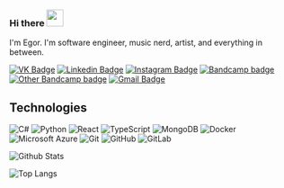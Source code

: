 ### Hi there <img src="https://raw.githubusercontent.com/MartinHeinz/MartinHeinz/master/wave.gif" width="30px">


I'm Egor.
I'm software engineer, music nerd, artist, and everything in between.

[![VK Badge](https://img.shields.io/badge/-Egor_Dunaev-blue?style=flat-square&logo=VK&logoColor=white&link=https://vk.com/thewwer)](https://vk.com/thewwer)
[![Linkedin Badge](https://img.shields.io/badge/-Egor_Dunaev-blue?style=flat-square&logo=Linkedin&logoColor=white&link=https://www.linkedin.com/in/egordunaev/)](https://www.linkedin.com/in/egordunaev/)
[![Instagram Badge](https://img.shields.io/badge/-Egor_Dunaev-orange?style=flat-square&logo=instagram&logoColor=white&link=https://www.instagram.com/egordu/)](https://www.instagram.com/egordu/)
[![Bandcamp badge](https://img.shields.io/badge/-electronic_music-black?style=flat-square&logo=bandcamp&logoColor=#408294&link=https://thewwer.bandcamp.com/)](https://thewwer.bandcamp.com/)
[![Other Bandcamp badge](https://img.shields.io/badge/-ambient_music-black?style=flat-square&logo=bandcamp&logoColor=#408294&link=https://fromnothing.bandcamp.com/)](https://fromnothing.bandcamp.com/)
[![Gmail Badge](https://img.shields.io/badge/-egodunaev@gmail.com-c14438?style=flat-square&logo=Gmail&logoColor=white&link=mailto:egodunaev@gmail.com)](mailto:egodunaev@gmail.com)

## Technologies

![C#](https://img.shields.io/badge/-csharp-black?style=flat-square&logo=c#)
![Python](https://img.shields.io/badge/-Python-black?style=flat-square&logo=Python)
![React](https://img.shields.io/badge/-React-black?style=flat-square&logo=react)
![TypeScript](https://img.shields.io/badge/-TypeScript-black?style=flat-square&logo=typescript)
![MongoDB](https://img.shields.io/badge/-MongoDB-black?style=flat-square&logo=mongodb)
![Docker](https://img.shields.io/badge/-Docker-black?style=flat-square&logo=docker)
![Microsoft Azure](https://img.shields.io/badge/Microsoft%20Azure-black?style=flat-square&logo=microsoft-azure)
![Git](https://img.shields.io/badge/-Git-black?style=flat-square&logo=git)
![GitHub](https://img.shields.io/badge/-GitHub-black?style=flat-square&logo=github)
![GitLab](https://img.shields.io/badge/-GitLab-black?style=flat-square&logo=gitlab)

![Github Stats](https://github-readme-stats.vercel.app/api?username=egordunaev&count_private=true&show_icons=true&include_all_commits=true)

![Top Langs](https://github-readme-stats.vercel.app/api/top-langs/?username=egordunaev&hide=TeX&layout=compact)

